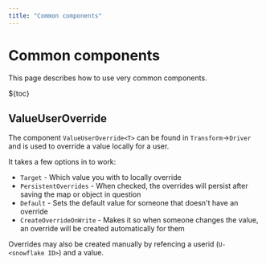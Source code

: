 ```yaml
---
title: "Common components"
---
```


# Common components

This page describes how to use very common components.

${toc}

## ValueUserOverride

The component `ValueUserOverride<T>` can be found in `Transform`->`Driver` and is used to override a value locally for a user.

It takes a few options in to work:

- `Target` - Which value you with to locally override
- `PersistentOverrides` - When checked, the overrides will persist after saving the map or object in question
- `Default` - Sets the default value for someone that doesn't have an override
- `CreateOverrideOnWrite` - Makes it so when someone changes the value, an override will be created automatically for them

Overrides may also be created manually by refencing a userid (`U-<snowflake ID>`) and a value.
